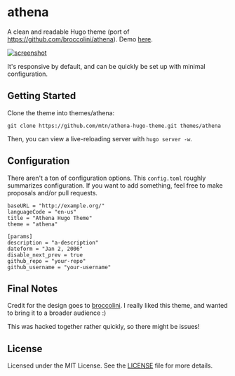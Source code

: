 # athena

A clean and readable Hugo theme (port of https://github.com/broccolini/athena). Demo [here](https://themes.gohugo.io/theme/athena-hugo-theme).

[![screenshot](https://raw.githubusercontent.com/mtn/athena-hugo-theme/master/images/screenshot.png)](https://raw.githubusercontent.com/mtn/athena-hugo-theme/master/images/screenshot.png)

It's responsive by default, and can be quickly be set up with minimal configuration.

## Getting Started

Clone the theme into themes/athena:

    git clone https://github.com/mtn/athena-hugo-theme.git themes/athena

Then, you can view a live-reloading server with `hugo server -w`.

## Configuration

There aren't a ton of configuration options. This `config.toml` roughly summarizes configuration. If you want to add something, feel free to make proposals and/or pull requests.

```
baseURL = "http://example.org/"
languageCode = "en-us"
title = "Athena Hugo Theme"
theme = "athena"

[params]
description = "a-description"
dateform = "Jan 2, 2006"
disable_next_prev = true
github_repo = "your-repo"
github_username = "your-username"
```

## Final Notes

Credit for the design goes to [broccolini](https://github.com/broccolini). I really liked this theme, and wanted to bring it to a broader audience :)

This was hacked together rather quickly, so there might be issues!

## License

Licensed under the MIT License. See the [LICENSE](https://github.com/mtn/athena-hugo-theme/blob/master/LICENSE.md) file for more details.
